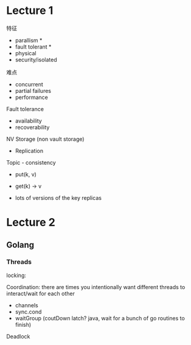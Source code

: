 

# Lecture 1


特征

* parallism * 
* fault tolerant * 
* physical
* security/isolated


难点
* concurrent
* partial failures
* performance

Fault tolerance
* availability
* recoverability

NV Storage (non vault storage)
* Replication


Topic - consistency
* put(k, v)
* get(k) -> v

* lots of versions of the key replicas




# Lecture 2


## Golang


### Threads


locking:


Coordination: there are times you intentionally want different threads to interact/wait for each other


* channels
* sync.cond
* waitGroup (coutDown latch? java, wait for a bunch of go routines to finish)



Deadlock
